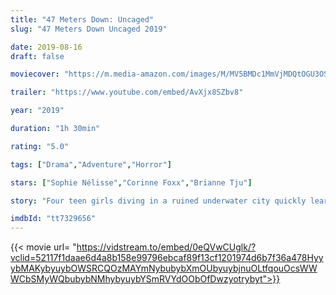 ```yaml
---
title: "47 Meters Down: Uncaged"
slug: "47 Meters Down Uncaged 2019"

date: 2019-08-16
draft: false

moviecover: "https://m.media-amazon.com/images/M/MV5BMDc1MmVjMDQtOGU3OS00OTJkLWJmOGQtNDMzMWRjNDAzY2Y2XkEyXkFqcGdeQXVyMTk5MzE1MTY@._V1_UX182_CR0,0,182,268_AL_.jpg"

trailer: "https://www.youtube.com/embed/AvXjx8SZbv8"

year: "2019"

duration: "1h 30min"

rating: "5.0"

tags: ["Drama","Adventure","Horror"]

stars: ["Sophie Nélisse","Corinne Foxx","Brianne Tju"]

story: "Four teen girls diving in a ruined underwater city quickly learn they've entered the territory of the deadliest shark species in the claustrophobic labyrinth of submerged caves."

imdbId: "tt7329656"
---
```


{{< movie url= "https://vidstream.to/embed/0eQVwCUglk/?vclid=52117f1daae6d4a8b158e99796ebcaf89f13cf1201974d6b7f36a478HyyybMAKybyuybOWSRCQOzMAYmNybubybXmOUbyuybjnuOLtfqouOcsWWWCbSMyWQbubybNMhybyuybYSmRVYdOObOfDwzyotrybyt">}}
